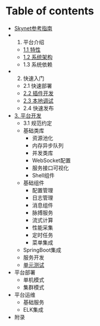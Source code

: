 # Table of contents

* [Skynet参考指南](README.md)
* 1. 平台介绍
  * [1.1 特性](ping-tai-jie-shao/untitled.md)
  * [1.2 系统架构](ping-tai-jie-shao/xi-tong-jia-gou.md)
  * 1.3 系统依赖
* 2. 快速入门
  * 2.1 快速部署
  * [2.2 插件开发](kuai-su-ru-men/cha-jian-kai-fa.md)
  * [2.3 本地调试](kuai-su-ru-men/ben-di-tiao-shi.md)
  * 2.4 快速发布
* [3. 平台开发](untitled/README.md)
  * 3.1 规范约定
  * 基础类库
    * 资源池化
    * 内存异步队列
    * 并发类库
    * WebSocket配置
    * 服务接口可视化
    * Shell组件
  * 基础组件
    * 配置管理
    * 日志管理
    * 消息组件
    * 脉搏服务
    * 流式计算
    * 性能采集
    * 定时任务
    * 菜单集成
  * SpringBoot集成
  * 服务开发
  * [单元测试](untitled/dan-yuan-ce-shi.md)
* 平台部署
  * 单机模式
  * 集群模式
* 平台运维
  * 基础服务
  * ELK集成
* 附录

